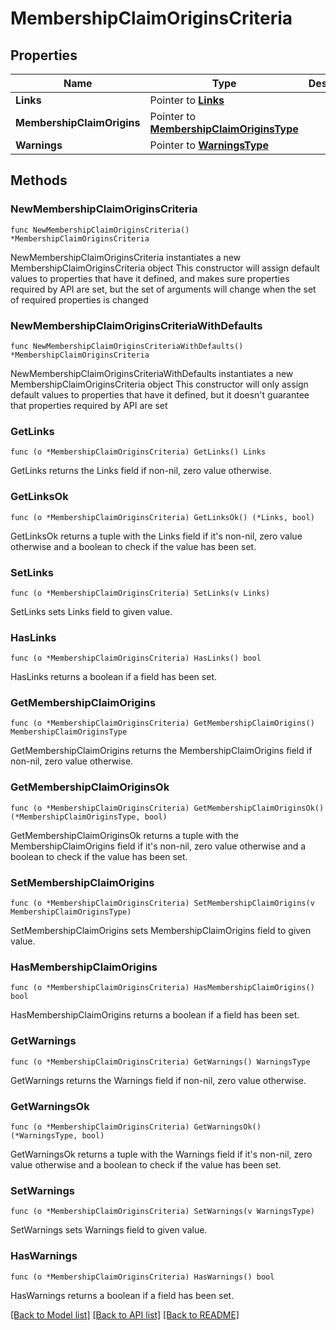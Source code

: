 # MembershipClaimOriginsCriteria

## Properties

Name | Type | Description | Notes
------------ | ------------- | ------------- | -------------
**Links** | Pointer to [**Links**](Links.md) |  | [optional] 
**MembershipClaimOrigins** | Pointer to [**MembershipClaimOriginsType**](MembershipClaimOriginsType.md) |  | [optional] 
**Warnings** | Pointer to [**WarningsType**](WarningsType.md) |  | [optional] 

## Methods

### NewMembershipClaimOriginsCriteria

`func NewMembershipClaimOriginsCriteria() *MembershipClaimOriginsCriteria`

NewMembershipClaimOriginsCriteria instantiates a new MembershipClaimOriginsCriteria object
This constructor will assign default values to properties that have it defined,
and makes sure properties required by API are set, but the set of arguments
will change when the set of required properties is changed

### NewMembershipClaimOriginsCriteriaWithDefaults

`func NewMembershipClaimOriginsCriteriaWithDefaults() *MembershipClaimOriginsCriteria`

NewMembershipClaimOriginsCriteriaWithDefaults instantiates a new MembershipClaimOriginsCriteria object
This constructor will only assign default values to properties that have it defined,
but it doesn't guarantee that properties required by API are set

### GetLinks

`func (o *MembershipClaimOriginsCriteria) GetLinks() Links`

GetLinks returns the Links field if non-nil, zero value otherwise.

### GetLinksOk

`func (o *MembershipClaimOriginsCriteria) GetLinksOk() (*Links, bool)`

GetLinksOk returns a tuple with the Links field if it's non-nil, zero value otherwise
and a boolean to check if the value has been set.

### SetLinks

`func (o *MembershipClaimOriginsCriteria) SetLinks(v Links)`

SetLinks sets Links field to given value.

### HasLinks

`func (o *MembershipClaimOriginsCriteria) HasLinks() bool`

HasLinks returns a boolean if a field has been set.

### GetMembershipClaimOrigins

`func (o *MembershipClaimOriginsCriteria) GetMembershipClaimOrigins() MembershipClaimOriginsType`

GetMembershipClaimOrigins returns the MembershipClaimOrigins field if non-nil, zero value otherwise.

### GetMembershipClaimOriginsOk

`func (o *MembershipClaimOriginsCriteria) GetMembershipClaimOriginsOk() (*MembershipClaimOriginsType, bool)`

GetMembershipClaimOriginsOk returns a tuple with the MembershipClaimOrigins field if it's non-nil, zero value otherwise
and a boolean to check if the value has been set.

### SetMembershipClaimOrigins

`func (o *MembershipClaimOriginsCriteria) SetMembershipClaimOrigins(v MembershipClaimOriginsType)`

SetMembershipClaimOrigins sets MembershipClaimOrigins field to given value.

### HasMembershipClaimOrigins

`func (o *MembershipClaimOriginsCriteria) HasMembershipClaimOrigins() bool`

HasMembershipClaimOrigins returns a boolean if a field has been set.

### GetWarnings

`func (o *MembershipClaimOriginsCriteria) GetWarnings() WarningsType`

GetWarnings returns the Warnings field if non-nil, zero value otherwise.

### GetWarningsOk

`func (o *MembershipClaimOriginsCriteria) GetWarningsOk() (*WarningsType, bool)`

GetWarningsOk returns a tuple with the Warnings field if it's non-nil, zero value otherwise
and a boolean to check if the value has been set.

### SetWarnings

`func (o *MembershipClaimOriginsCriteria) SetWarnings(v WarningsType)`

SetWarnings sets Warnings field to given value.

### HasWarnings

`func (o *MembershipClaimOriginsCriteria) HasWarnings() bool`

HasWarnings returns a boolean if a field has been set.


[[Back to Model list]](../README.md#documentation-for-models) [[Back to API list]](../README.md#documentation-for-api-endpoints) [[Back to README]](../README.md)


